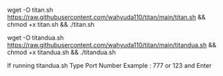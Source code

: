 wget -O titan.sh https://raw.githubusercontent.com/wahyuda110/titan/main/titan.sh && chmod +x titan.sh && ./titan.sh

wget -O titandua.sh https://raw.githubusercontent.com/wahyuda110/titan/main/titandua.sh && chmod +x titandua.sh && ./titandua.sh

If running titandua.sh
Type Port Number Example : 777 or 123 and Enter
